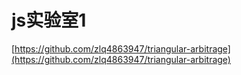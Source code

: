 # js实验室1

[https://github.com/zlq4863947/triangular-arbitrage](https://github.com/zlq4863947/triangular-arbitrage)
